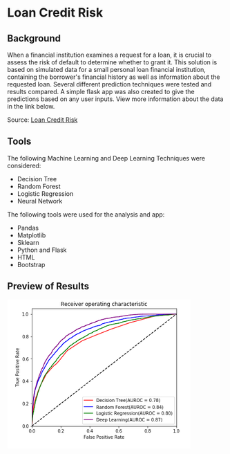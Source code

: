 # Loan Credit Risk

## Background

When a financial institution examines a request for a loan, it is crucial to assess the risk of default to determine whether to grant it. This solution is based on simulated data for a small personal loan financial institution, containing the borrower's financial history as well as information about the requested loan. Several different prediction techniques were tested and results compared. A simple flask app was also created to give the predictions based on any user inputs. View more information about the data in the link below.

Source: [Loan Credit Risk](https://microsoft.github.io/r-server-loan-credit-risk/input_data.html) 

## Tools

The following Machine Learning and Deep Learning Techniques were considered:
* Decision Tree
* Random Forest
* Logistic Regression
* Neural Network

The following tools were used for the analysis and app:
* Pandas
* Matplotlib
* Sklearn
* Python and Flask
* HTML
* Bootstrap

## Preview of Results

![Dashboard](ROC.PNG)